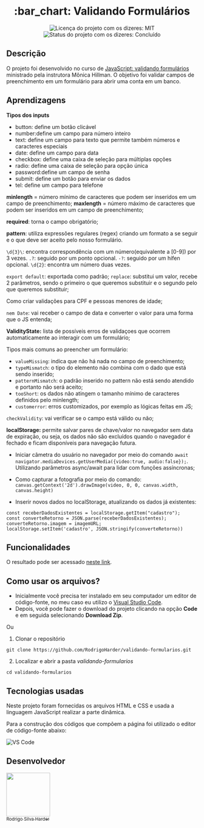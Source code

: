 <h1 align="center">:bar_chart: Validando Formulários</h1>

<div>
  <p align="center">
    <img alt="Licença do projeto com os dizeres: MIT" src="https://img.shields.io/github/license/RodrigoHarder/validando-formularios.svg">
    <img alt="Status do projeto com os dizeres: Concluído" src="https://img.shields.io/static/v1?label=Status&message=Concluído &color=green">
  </p>
</div>

## **Descrição**

O projeto foi desenvolvido no curso de [JavaScript: validando formulários](https://cursos.alura.com.br/course/javascript-validando-formularios) ministrado pela instrutora Mônica Hillman. O objetivo foi validar campos de preenchimento em um formulário para abrir uma conta em um banco.

## **Aprendizagens** 

**Tipos dos inputs** 

* button: define um botão clicável
* number:define um campo para número inteiro
* text: define um campo para texto que permite também números e caracteres especiais
* date: define um campo para data
* checkbox: define uma caixa de seleção para múltiplas opções
* radio: define uma caixa de seleção para opção única
* password:define um campo de senha
* submit: define um botão para enviar os dados
* tel: define um campo para telefone

**minlength** = número mínimo de caracteres que podem ser inseridos em um campo de preenchimento;
**maxlength** = número máximo de caracteres que podem ser inseridos em um campo de preenchimento;

**required**: torna o campo obrigatório;

**pattern**: utiliza expressões regulares (regex) criando um formato a se seguir e o que deve ser aceito pelo nosso formulário.

`\d{3}\`: encontra correspondência com um número(equivalente a [0-9]) por 3 vezes.
`.?`: seguido por um ponto opcional.
`-?`: seguido por um hífen opcional.
`\d{2}`: encontra um número duas vezes.

`export default`: exportada como padrão;
`replace`: substitui um valor, recebe 2 parâmetros, sendo o primeiro o que queremos substituir e o segundo pelo que queremos substituir;

Como criar validações para CPF e pessoas menores de idade;

`nem Date`: vai receber o campo de data e converter o valor para uma forma que o JS entenda;

**ValidityState:** lista de possíveis erros de validaçoes que ocorrem automaticamente ao interagir com um formulário;

Tipos mais comuns ao preencher um formulário: 

* `valueMissing`: indica que não há nada no campo de preenchimento;
* `typeMismatch`: o tipo do elemento não combina com o dado que está sendo inserido;
* `patternMismatch`:  o padrão inserido no pattern não está sendo atendido e portanto não será aceito;
* `tooShort`: os dados não atingem o tamanho mínimo de caracteres definidos pelo minlength;
* `customerror`: erros customizados, por exemplo as lógicas feitas em JS;

`checkValidity`: vai verificar se o campo está válido ou não;

**localStorage:** permite salvar pares de chave/valor no navegador sem data de expiração, ou seja, os dados não são excluídos quando o navegador é fechado e ficam disponíveis para navegação futura. 

* Iniciar câmetra do usuário no navegador por meio do comando `await navigator.mediaDevices.getUserMedia({video:true, audio:false});`. Utilizando parâmetros async/await para lidar com funções assíncronas;

* Como capturar a fotografia por meio do comando: `canvas.getContext('2d').drawImage(video, 0, 0, canvas.width, canvas.height)`

* Inserir novos dados no localStorage, atualizando os dados já existentes:
```
const receberDadosExistentes = localStorage.getItem("cadastro");
const converteRetorno = JSON.parse(receberDadosExistentes);
converteRetorno.imagem = imagemURL;
localStorage.setItem('cadastro', JSON.stringify(converteRetorno))
```

## **Funcionalidades**

O resultado pode ser acessado [neste link](https://rodrigoharder.github.io/validando-formularios/).

## **Como usar os arquivos?**

- Inicialmente você precisa ter instalado em seu computador um editor de código-fonte, no meu caso eu utilizo o [Visual Studio Code](https://code.visualstudio.com/download). 
- Depois, você pode fazer o download do projeto clicando na opção **Code** e em seguida selecionando **Download Zip**.

Ou

1. Clonar o repositório

```
git clone https://github.com/RodrigoHarder/validando-formularios.git
```
2. Localizar e abrir a pasta *validando-formularios*

```
cd validando-formularios
```

## **Tecnologias usadas**

Neste projeto foram fornecidas os arquivos HTML e CSS e usada a linguagem JavaScript realizar a parte dinâmica.

Para a construção dos códigos que compõem a página foi utilizado o editor de código-fonte abaixo:

<img align="center" alt="VS Code" src="https://img.shields.io/badge/Visual_Studio-5C2D91?style=for-the-badge&logo=visual%20studio&logoColor=white">

## Desenvolvedor

[<img src="https://avatars.githubusercontent.com/u/114362538?v=4" width=115><br><sub>Rodrigo Silva Harder</sub>](https://github.com/RodrigoHarder)
